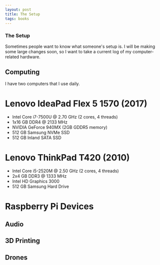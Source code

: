 ```yaml
---
layout: post
title: The Setup
tags: books
---
```


### The Setup

Sometimes people want to know what someone's setup is. I will be making some large changes soon, so I want to take a current log of my computer-related hardware.

## Computing

I have two computers that I use daily.

# Lenovo IdeaPad Flex 5 1570 (2017)

- Intel Core i7-7500U @ 2.70 GHz (2 cores, 4 threads)
- 1x16 GB DDR4 @ 2133 MHz
- NVIDIA GeForce 940MX (2GB GDDR5 memory)
- 512 GB Samsung NVMe SSD
- 512 GB Inland SATA SSD


# Lenovo ThinkPad T420 (2010)

- Intel Core i5-2520M @ 2.50 GHz (2 cores, 4 threads)
- 2x4 GB DDR3 @ 1333 MHz
- Intel HD Graphics 3000
- 512 GB Samsung Hard Drive


# Raspberry Pi Devices






## Audio


## 3D Printing


## Drones